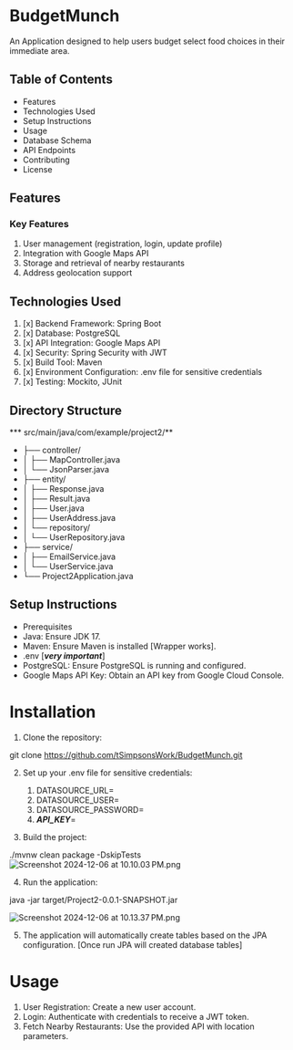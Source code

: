 # BudgetMunch
An Application designed to help users budget select food choices in their immediate area. 

## **Table of Contents**

* Features
* Technologies Used
* Setup Instructions
* Usage
* Database Schema
* API Endpoints
* Contributing
* License

## Features

### **Key Features**

1. User management (registration, login, update profile)
2. Integration with Google Maps API
3. Storage and retrieval of nearby restaurants
4. Address geolocation support

## **Technologies Used**

1. [x] Backend Framework: Spring Boot
2. [x] Database: PostgreSQL
3. [x] API Integration: Google Maps API
4. [x] Security: Spring Security with JWT
5. [x] Build Tool: Maven
6. [x] Environment Configuration: .env file for sensitive credentials
7. [x] Testing: Mockito, JUnit

## **Directory Structure**
*** src/main/java/com/example/project2/**
* ├── controller/
* │   ├── MapController.java
* │   └── JsonParser.java
* ├── entity/
* │   ├── Response.java
* │   ├── Result.java
* │   ├── User.java
* │   ├── UserAddress.java
* │   └── repository/
* │       └── UserRepository.java
* ├── service/
* │   ├── EmailService.java
* │   └── UserService.java
* └── Project2Application.java


## **Setup Instructions**

* Prerequisites
* Java: Ensure JDK 17.
* Maven: Ensure Maven is installed [Wrapper works].
* .env [_**very important**_]
* PostgreSQL: Ensure PostgreSQL is running and configured.
* Google Maps API Key: Obtain an API key from Google Cloud Console.

# **Installation**
1) Clone the repository:

git clone https://github.com/tSimpsonsWork/BudgetMunch.git

2) Set up your .env file for sensitive credentials: 
   1. DATASOURCE_URL=
   2. DATASOURCE_USER=
   3. DATASOURCE_PASSWORD=
   4. _**API_KEY**_=


3) Build the project:

./mvnw clean package -DskipTests
![Screenshot 2024-12-06 at 10.10.03 PM.png](..%2FScreenshot%202024-12-06%20at%2010.10.03%E2%80%AFPM.png)


4) Run the application:

java -jar target/Project2-0.0.1-SNAPSHOT.jar

![Screenshot 2024-12-06 at 10.13.37 PM.png](..%2FScreenshot%202024-12-06%20at%2010.13.37%E2%80%AFPM.png)

5) The application will automatically create tables based on the JPA configuration. [Once run JPA will created database tables]


# **Usage**
1. User Registration: Create a new user account.
2. Login: Authenticate with credentials to receive a JWT token.
3. Fetch Nearby Restaurants: Use the provided API with location parameters.